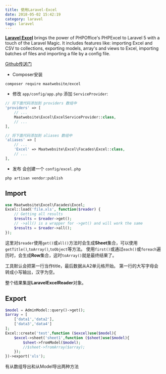 ```yaml
---
title: 使用Laravel-Excel
date: 2018-05-02 15:42:19
category: laravel
tags: laravel
---
```

**[Laravel Excel](https://laravel-excel.maatwebsite.nl/)**  brings the power of PHPOffice's PHPExcel to Laravel 5 with a touch of the Laravel Magic. It includes features like: importing Excel and CSV to collections, exporting models, array's and views to Excel, importing batches of files and importing a file by a config file.

[Github传送门](https://github.com/Maatwebsite/Laravel-Excel)

- Composer安装
```
composer require maatwebsite/excel
```
<!-- more -->
- 修改 `app/config/app.php` 添加 `ServiceProvider`:
```php
// 将下面代码添加到 providers 数组中
'providers' => [
    // ...
    Maatwebsite\Excel\ExcelServiceProvider::class,
    // ...
],

// 将下面代码添加到 aliases 数组中
'aliases' => [
    // ...
    'Excel' => Maatwebsite\Excel\Facades\Excel::class,
    // ...
],
```

- 发布
会创建一个 `config/excel.php`
```
php artisan vendor:publish
```

## Import
```php
use Maatwebsite\Excel\Facades\Excel;
Excel::load('file.xls', function($reader) {
    // Getting all results
    $results = $reader->get();
    // ->all() is a wrapper for ->get() and will work the same
    $results = $reader->all();
});
```
这里对` $reader `使用` get() `或` all() `方法时会生成**Sheet**集合，可以使用` getTitle() `,` toArray() `,` toObject `等方法。
使用` first() `或通过` each() `或` foreach `遍历时，会生成**Row**集合，这时` toArray() `就是最终结果了。

工具默认会把第一行当作title，最后数据从A2单元格开始。
第一行的大写字母会转成小写输出，汉字为空。

整个结果集是**LaravelExcelReader**对象。

## Export
```php
$model = AdminModel::query()->get();
$array = [
    ['data1','data2'],
    ['data3','data4']
];
Excel::create('test',function ($excel)use($model){
    $excel->sheet('sheet1',function ($sheet)use($model){
        $sheet->fromModel($model);
        //$sheet->fromArray($array);
    });
})->export('xls');
```
有从数组导出和从Model导出两种方法